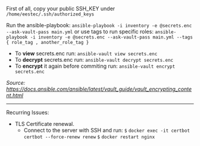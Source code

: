 First of all, copy your public SSH_KEY under `/home/eestec/.ssh/authorized_keys`

Run the ansible-playbook: `ansible-playbook -i inventory -e @secrets.enc --ask-vault-pass main.yml`
or use tags to run specific roles: `ansible-playbook -i inventory -e @secrets.enc --ask-vault-pass main.yml --tags { role_tag , another_role_tag }`

- To **view** secrets.enc run: `ansible-vault view secrets.enc`
- To **decrypt** secrets.enc run: `ansible-vault decrypt secrets.enc`
- To **encrypt** it again before commiting run: `ansible-vault encrypt secrets.enc`

*Source: https://docs.ansible.com/ansible/latest/vault_guide/vault_encrypting_content.html*

---
Recurring Issues:
- TLS Certificate renewal. 
  - Connect to the server with SSH and run:
  `$` ```docker exec -it certbot certbot --force-renew renew```
  `$` ```docker restart nginx```